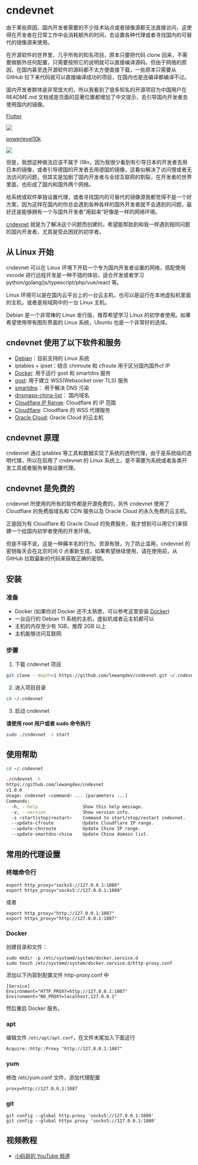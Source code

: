 # cndevnet

由于某些原因，国内开发者需要的不少技术站点或者镜像源都无法直接访问，这使得在开发者在日常工作中会消耗额外的时间，去设置各种代理或者寻找国内的可替代的镜像源来使用。

在开源软件的世界里，几乎所有的知名项目，原本只要把代码 clone 回来，不需要做额外任何配置，只需要按照它的说明就可以直接编译源码。但由于网络的原因，在国内甚至连开源软件的源码都不太方便直接下载，一些原本只需要从 GitHub 拉下来代码就可以直接编译成功的项目，在国内也是连编译都编译不过。

国内开发者群体是非常庞大的，所以我看到了很多知名的开源项目为中国用户在 README.md 文档或是页面的显著位置都增加了中文提示，去引导国内开发者去使用国内的镜像。

[Flutter](https://flutter.dev/)

![](https://raw.githubusercontent.com/lewangdev/picb0/main/oh-my-notes/8370906848784f34a368a35724c2532c.jpg)

[powerlevel10k](https://github.com/romkatv/powerlevel10k#manual)

![](https://raw.githubusercontent.com/lewangdev/picb0/main/oh-my-notes/96b11231089b47469e9d2d6e8d6395a5.jpg)

但是，我想这种做法应该不属于 i18n，因为我很少看到有引导日本的开发者去用日本的镜像，或者引导德国的开发者去用德国的镜像，这看似解决了访问慢或者无法访问的问题，但其实是加剧了国内开发者与全球互联网的割裂，在开发者的世界里面，也形成了国内和国外两个网络。

给系统或软件单独设置代理，或者寻找国内的可替代的镜像源我都觉得不是一个好方案，因为这样在国内的你总会遇到各种各样的国外开发者就不会遇到的问题，最好还是能够拥有一个与国外开发者“用起来”好像是一样的网络环境。

[cndevnet](https://github.com/lewangdev/cndevnet) 就是为了解决这个问题而创建的，希望能帮助到和我一样遇到相同问题的国内开发者，尤其是受此困扰的初学者。

## 从 Linux 开始

cndevnet 可以在 Linux 环境下开启一个专为国内开发者设置的网络，搭配使用 vscode 进行远程开发是一种不错的体验，适合开发或者学习 python/golang/js/typescript/php/vue/react 等。

Linux 环境可以是在国内云平台上的一台云主机，也可以是运行在本地虚拟机里面的主机，或者是局域网中的一台 Linux 主机。

Debian 是一个非常棒的 Linux 发行版，推荐希望学习 Linux 的初学者使用。如果希望使用带有图形界面的 Linux 系统，Ubuntu 也是一个非常好的选择。

## cndevnet 使用了以下软件和服务

* [Debian](https://www.debian.org/)：目前支持的 Linux 系统
* iptables + ipset：结合 chnroute 和 cfroute 用于区分国内国外cf IP
* [Docker](https://docs.docker.com/engine/install/debian/): 用于运行 gost 和 smartdns 服务
* [gost](https://github.com/ginuerzh/gost): 用于建立 WSS(Websocket over TLS) 服务
* [smartdns](https://github.com/pymumu/smartdns)： 用于解决 DNS 污染
* [dnsmasq-china-list](https://github.com/felixonmars/dnsmasq-china-list/)： 国内域名
* [Cloudflare IP Range](https://www.cloudflare.com/zh-cn/ips/): Cloudflare 的 IP 范围
* [Cloudflare](https://www.cloudflare.com/zh-cn/ips/): Cloudflare 的 WSS 代理服务
* [Oracle Cloud](https://cloud.oracle.com): Oracle Cloud 的云主机

## cndevnet 原理

cndevnet 通过 iptables 等工具和数据实现了系统的透明代理，由于是系统级的透明代理，所以在启用了 cndevnet 的 Linux 系统上，是不需要为系统或者各类开发工具或者服务单独设置代理。

## cndevnet 是免费的

cndevnet 所使用的所有的软件都是开源免费的，另外 cndevnet 使用了 Cloudflare 的免费版域名和 CDN 服务以及 Oracle Cloud 的永久免费的云主机。

正是因为有 Cloudflare 和 Oracle Cloud 的免费服务，我才想到可以用它们来搭建一个给国内初学者使用的开发环境。

但是不得不说，这是一种薅羊毛的行为。资源有限，为了防止滥用，cndevnet 的密钥每天会在北京时间 0 点重新生成，如果希望继续使用，请在使用前，从 GitHub 拉取最新的代码来获取正确的密钥。

## 安装

### 准备

* Docker (如果你对 Docker 还不太熟悉，可以参考这里安装 [Docker](https://docs.docker.com/engine/install/debian/))
* 一台运行的 Debian 11 系统的主机，虚拟机或者云主机都可以
* 主机的内存至少有 1GB，推荐 2GB 以上
* 主机能够访问互联网

### 步骤

1. 下载 cndevnet 项目

```sh
git clone --depth=1 https://github.com/lewangdev/cndevnet.git ~/.cndevnet
```

2. 进入项目目录

```sh
cd ~/.cndevnet
```

3. 启动 cndevnet

**请使用 root 用户或者 sudo 命令执行**

```sh
sudo ./cndevnet -s start

```

## 使用帮助

```sh
cd ~/.cndevnet

./cndevnet -h
https://github.com/lewangdev/cndevnet
v1.0.0
Usage: cndevnet <command> ... [parameters ...]
Commands:
  -h, --help                 Show this help message.
  -v, --version              Show version info.
  -s <start|stop|restart>    Command to start/stop/restart cndevnet.
  --update-cfroute           Update Cloudflare IP range.
  --update-chnroute          Update China IP range.
  --update-smartdns-china    Update China domain list.


```

## 常用的代理设置

### 终端命令行

```
export http_proxy="socks5://127.0.0.1:1080"
export https_proxy="socks5://127.0.0.1:1080"
```

或者 

```
export http_proxy="http://127.0.0.1:1087"
export https_proxy="http://127.0.0.1:1087"

```

### Docker

创建目录和文件：

```
sudo mkdir -p /etc/systemd/system/docker.service.d
sudo touch /etc/systemd/system/docker.service.d/http-proxy.conf
```

添加以下内容到配置文件 http-proxy.conf 中

```
[Service]
Environment="HTTP_PROXY=http://127.0.0.1:1087"
Environment="NO_PROXY=localhost,127.0.0.1"
```

然后重启 Docker 服务。

### apt

编辑文件 `/etc/apt/apt.conf`，在文件末尾加入下面这行

```
Acquire::http::Proxy "http://127.0.0.1:1087"
```

### yum

修改 /etc/yum.conf 文件，添加代理配置

```
proxy=http://127.0.0.1:1087

```

### git

```
git config --global http.proxy 'socks5://127.0.0.1:1080' 
git config --global https.proxy 'socks5://127.0.0.1:1080'
```

## 视频教程


* [小码哥的 YouTube 频道](https://www.youtube.com/channel/UCCplvOAql3tou-cyjxxXfqw)
